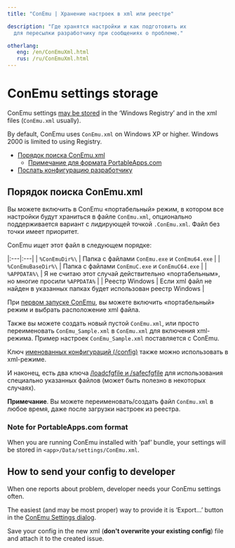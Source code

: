 ```yaml
---
title: "ConEmu | Хранение настроек в xml или реестре"

description: "Где хранятся настройки и как подготовить их
  для пересылки разработчику при сообщениях о проблеме."

otherlang:
   eng: /en/ConEmuXml.html
   rus: /ru/ConEmuXml.html
---
```


# ConEmu settings storage

ConEmu settings [may be stored](Settings.html#Where_settings_are_stored)
in the ‘Windows Registry’ and in the xml files (`ConEmu.xml` usually).

By default, ConEmu uses `ConEmu.xml` on Windows XP or higher.
Windows 2000 is limited to using Registry.

* [Порядок поиска ConEmu.xml](#ConEmu_.xml)
  * [Примечание для формата PortableApps.com](#PortableApps-format)
* [Послать конфигурацию разработчику](#send-to-developer)



<h2 id="ConEmu_.xml"> Порядок поиска ConEmu.xml </h2>

Вы можете включить в ConEmu «портабельный» режим,
в котором все настройки будут храниться в файле `ConEmu.xml`,
опционально поддерживается вариант с лидирующей точкой `.ConEmu.xml`.
Файл без точки имеет приоритет.

ConEmu ищет этот файл в следующем порядке:

|:---|:---|
| `%ConEmuDir%\` | Папка с файлами `ConEmu.exe` и `ConEmu64.exe` |
| `%ConEmuBaseDir%\` | Папка с файлами `ConEmuC.exe` и `ConEmuC64.exe` |
| `%APPDATA%\` | Я не считаю этот случай действительно «портабельным», но многие просили `%APPDATA%` |
| Реестр Windows | Если xml файл не найден в указанных папках будет использован реестр Windows |

При [первом запуске ConEmu](SettingsFast.html),
вы можете включить «портабельный» режим и выбрать расположение xml файла.

Также вы можете создать новый пустой `ConEmu.xml`,
или просто переименовать `ConEmu_Sample.xml` в `ConEmu.xml` для включения xml-режима.
Пример настроек `ConEmu_Sample.xml` поставляется с ConEmu.

Ключ [именованных конфигураций (/config)](ConEmuArgs.html) также можно использовать в xml-режиме.

И наконец, есть два ключа [/loadcfgfile и /safecfgfile](ConEmuArgs.html)
для использования специально указанных файлов (может быть полезно в некоторых случаях).


**Примечание**. Вы можете переименовать/создать файл `ConEmu.xml` в любое время,
даже после загрузки настроек из реестра.



<h3 id="PortableApps-format"> Note for PortableApps.com format </h3>

When you are running ConEmu installed with ‘paf’ bundle, your settings will be stored
in `<app>/Data/settings/ConEmu.xml`.



<h2 id="send-to-developer"> How to send your config to developer </h2>

When one reports about problem, developer needs your ConEmu settings often.

The easiest (and may be most proper) way to provide it is ‘Export...’ button in the
[ConEmu Settings dialog](Settings.html#Settings_dialog).

Save your config in the new xml
(**don't overwrite your existing config**)
file and attach it to the created issue.
